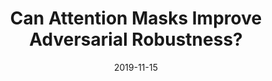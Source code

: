 ---
title: "Can Attention Masks Improve Adversarial Robustness?"
date: "2019-11-15"
authors: ["Pratik Vaishnavi", "Tianji Cong", "Kevin Eykholt", "Atul Prakash", "Amir Rahmati"]
publication_types: ["1"]
publication: "*The AAAI-20 Workshop on Engineering Dependable and Secure Machine Learning Systems (EDSMLS 2020)*"
abstract: ""
featured: false
url_pdf: https://arxiv.org/abs/1911.11946
url_code: https://github.com/Ethos-lab/Segmentation-defense
---